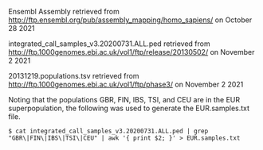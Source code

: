 Ensembl Assembly retrieved from http://ftp.ensembl.org/pub/assembly_mapping/homo_sapiens/ on October 28 2021

integrated_call_samples_v3.20200731.ALL.ped retrieved from http://ftp.1000genomes.ebi.ac.uk/vol1/ftp/release/20130502/ on November 2 2021 

20131219.populations.tsv retrieved from http://ftp.1000genomes.ebi.ac.uk/vol1/ftp/phase3/ on November 2 2021

Noting that the populations GBR, FIN, IBS, TSI, and CEU are in the EUR superpopulation, the following was used to generate the EUR.samples.txt file.

```
$ cat integrated_call_samples_v3.20200731.ALL.ped | grep "GBR\|FIN\|IBS\|TSI\|CEU" | awk '{ print $2; }' > EUR.samples.txt
```
